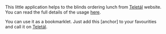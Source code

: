 This little application helps to the blinds ordering lunch from [Teletál](http://teletal.hu/) website.
You can read the full details of the usage [here](http://kjaron.extra.hu/teletal/).

You can use it as a bookmarklet. Just add this [anchor] to your favourities and call it on [Teletál](http://teletal.hu/).